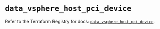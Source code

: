 # `data_vsphere_host_pci_device`

Refer to the Terraform Registry for docs: [`data_vsphere_host_pci_device`](https://registry.terraform.io/providers/hashicorp/vsphere/2.9.2/docs/data-sources/host_pci_device).
